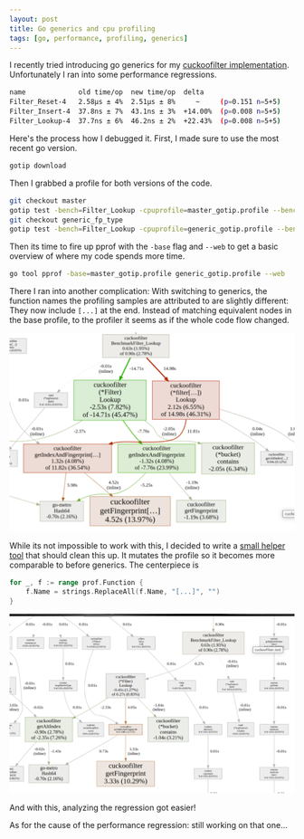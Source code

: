 ```yaml
---
layout: post
title: Go generics and cpu profiling
tags: [go, performance, profiling, generics]
---
```


I recently tried introducing go generics for my [cuckoofilter implementation](http://github.com/panmari/cuckoofilter). 
Unfortunately I ran into some performance regressions.

```bash
name             old time/op  new time/op  delta
Filter_Reset-4   2.58µs ± 4%  2.51µs ± 8%     ~     (p=0.151 n=5+5)
Filter_Insert-4  37.8ns ± 7%  43.1ns ± 3%  +14.00%  (p=0.008 n=5+5)
Filter_Lookup-4  37.7ns ± 6%  46.2ns ± 2%  +22.43%  (p=0.008 n=5+5)
```

Here's the process how I debugged it. First, I made sure to use the most recent go version.

```bash
gotip download
```

Then I grabbed a profile for both versions of the code.

```bash
git checkout master
gotip test -bench=Filter_Lookup -cpuprofile=master_gotip.profile --benchtime=10s
git checkout generic_fp_type
gotip test -bench=Filter_Lookup -cpuprofile=generic_gotip.profile --benchtime=10s
```

Then its time to fire up pprof with the `-base` flag and `--web` to get a basic overview of where my code spends more time.

```bash
go tool pprof -base=master_gotip.profile generic_gotip.profile --web
```

There I ran into another complication: With switching to generics, the function names the profiling samples
are attributed to are slightly different: They now include `[...]` at the end. 
Instead of matching equivalent nodes in the base profile, to the profiler it seems as if the whole code flow changed.

![PProf CPU graph with generics func names](/assets/img/benchmark_go_generics/web_benchmark_before.png)

While its not impossible to work with this, I decided to write a [small helper tool](https://github.com/panmari/mutate_profile/blob/master/mutate_profile.go) that should clean this up.
It mutates the profile so it becomes more comparable to before generics. The centerpiece is

```go
for _, f := range prof.Function {
    f.Name = strings.ReplaceAll(f.Name, "[...]", "")
}
```

![PProf CPU graph after mutation](/assets/img/benchmark_go_generics/web_benchmark_after.png)

And with this, analyzing the regression got easier!

As for the cause of the performance regression: still working on that one...